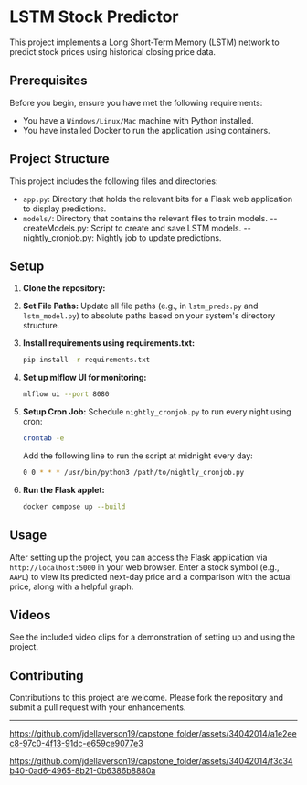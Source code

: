 # LSTM Stock Predictor

This project implements a Long Short-Term Memory (LSTM) network to predict stock prices using historical closing price data.

## Prerequisites

Before you begin, ensure you have met the following requirements:
* You have a `Windows/Linux/Mac` machine with Python installed.
* You have installed Docker to run the application using containers.

## Project Structure

This project includes the following files and directories:
- `app.py`: Directory that holds the relevant bits for a Flask web application to display predictions.
- `models/`: Directory that contains the relevant files to train models.
-- createModels.py: Script to create and save LSTM models.
-- nightly_cronjob.py: Nightly job to update predictions.

## Setup

1. **Clone the repository:**

2. **Set File Paths:**
   Update all file paths (e.g., in `lstm_preds.py` and `lstm_model.py`) to absolute paths based on your system's directory structure.

3. **Install requirements using requirements.txt:**
   ```bash
   pip install -r requirements.txt
   ```

4. **Set up mlflow UI for monitoring:**
   ```bash
   mlflow ui --port 8080
   ```

5. **Setup Cron Job:**
   Schedule `nightly_cronjob.py` to run every night using cron:
   ```bash
   crontab -e
   ```
   Add the following line to run the script at midnight every day:
   ```bash
   0 0 * * * /usr/bin/python3 /path/to/nightly_cronjob.py
   ```

6. **Run the Flask applet:**
   ```bash
   docker compose up --build
   ```

## Usage

After setting up the project, you can access the Flask application via `http://localhost:5000` in your web browser. Enter a stock symbol (e.g., `AAPL`) to view its predicted next-day price and a comparison with the actual price, along with a helpful graph.

## Videos

See the included video clips for a demonstration of setting up and using the project.

## Contributing

Contributions to this project are welcome. Please fork the repository and submit a pull request with your enhancements.

---


https://github.com/jdellaverson19/capstone_folder/assets/34042014/a1e2eec8-97c0-4f13-91dc-e659ce9077e3



https://github.com/jdellaverson19/capstone_folder/assets/34042014/f3c34b40-0ad6-4965-8b21-0b6386b8880a

